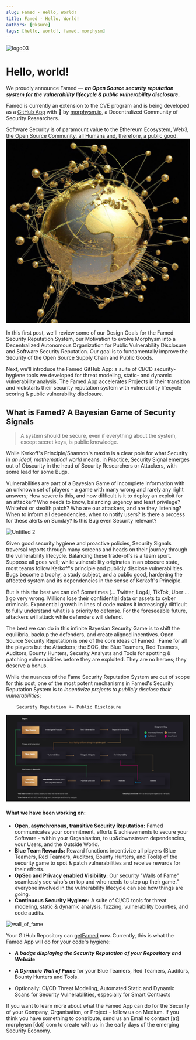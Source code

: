 ```yaml
---
slug: Famed - Hello, World! 
title: Famed - Hello, World! 
authors: [0ksure]
tags: [hello, world!, famed, morphysm]
---
```

![logo03](https://user-images.githubusercontent.com/110388591/189366931-a9be8ba5-48c8-4445-8078-e040eecd1764.svg)


# Hello, world! 

We proudly announce Famed — ***an Open Source security reputation system for the vulnerability lifecycle & public vulnerability disclosure.***

Famed is currently an extension to the CVE program and is being developed as a [GitHub App](https://github.com/marketplace/getfamed) with 💜 by [morphysm.io](https://www.morphysm.io/), a Decentralized Community of Security Researchers. 

Software Security is of paramount value to the Ethereum Ecosystem, Web3, the Open Source Community, all Humans and, therefore, a public good. 
![image](./globe.png)

In this first post, we'll review some of our Design Goals for the Famed Security Reputation System, our Motivation to evolve Morphysm into a Decentralized Autonomous Organization for Public Vulnerability Disclosure and Software Security Reputation. Our goal is to fundamentally improve the Security of the Open Source Supply Chain and Public Goods. 

Next, we'll introduce the Famed GitHub App: a suite of CI/CD security-hygiene tools we developed for threat modeling, static- and dynamic vulnerability analysis. 
The Famed App accelerates Projects in their transition and kickstarts their security reputation system with vulnerability lifecycle scoring & public vulnerability disclosure.

## What is Famed? A Bayesian Game of Security Signals 

> A system should be secure, even if everything about the system, except secret keys, is public knowledge. 

While Kerkoff's Principle/Shannon's maxim is a clear pole for what Security in *an ideal, mathematical world* means, in Practice, Security Signal emerges out of Obscurity in the head of Security Researchers or Attackers, with some lead for some Bugs. 

Vulnerabilities are part of a Bayesian Game of incomplete information with an unknown set of players - a game with many wrong and rarely any right answers; 
How severe is this, and how difficult is it to deploy an exploit for an attacker? Who needs to know, balancing urgency and least privilege? Whitehat or stealth patch? Who are our attackers, and are they listening? When to inform all dependencies, when to notify users? Is there a process for these alerts on Sunday? Is this Bug even Security relevant?

![Untitled 2](https://user-images.githubusercontent.com/61067943/190812038-645c6202-6e50-4166-96cc-4a0fba6729e5.png)


Given good security hygiene and proactive policies, Security Signals traversal reports through many screens and heads on their journey through the vulnerability lifecycle. Balancing these trade-offs is a team sport. Suppose all goes well; while vulnerability originates in an obscure state, most teams follow Kerkoff's principle and publicly disclose vulnerabilities. Bugs become a trophy, a study subject, and a public good, hardening the affected system and its dependencies in the sense of Kerkoff's Principle.

But is this the best we can do? Sometimes (... Twitter, Log4j, TikTok, Uber ... ) go very wrong. Millions lose their confidential data or assets to cyber criminals. Exponential growth in lines of code makes it increasingly difficult to fully understand what is a priority to defense. For the foreseeable future, attackers will attack while defenders will defend. 

The best we can do in this infinite Bayesian Security Game is to shift the equilibria, backup the defenders, and create aligned incentives. Open Source Security Reputation is one of the core ideas of Famed: `Fame for all the players but the Attackers; the SOC, the Blue Teamers, Red Teamers, Auditors, Bounty Hunters, Security Analysts and Tools for spotting & patching vulnerabilities before they are exploited. They are no heroes; they deserve a bonus. 

While the nuances of the Fame Security Reputation System are out of scope for this post, one of the most potent mechanisms in Famed's Security Reputation System is to *incentivize projects to publicly disclose their vulnerabilities*:

        Security Reputation += Public Disclosure


![image](./flow.png)


#### What we have been working on:

- **Open, asynchronous, transitive Security Reputation:**  Famed communicates your commitment, efforts & achievements to secure your Software - within your Organisation, to up&downstream dependencies, your Users, and the Outside World. 
- **Blue Team Rewards:** Reward functions incentivize all players (Blue Teamers, Red Teamers, Auditors, Bounty Hunters, and Tools) of the security game to spot & patch vulnerabilities and receive rewards for their efforts.
- **OpSec and Privacy enabled Visibility:** Our security "Walls of Fame" seamlessly see who's on top and who needs to step up their game." everyone involved in the vulnerability lifecycle can see how things are going.
- **Continuous Security Hygiene:** A suite of CI/CD tools for threat modeling, static & dynamic analysis, fuzzing, vulnerability bounties, and code audits. 

![wall_of_fame](https://user-images.githubusercontent.com/61067943/190688424-62888b62-c5d5-4b04-9109-1b5b1f2a2023.png)


Your GitHub Repository can [getFamed](https://github.com/marketplace/getfamed) now. Currently, this is what the Famed App will do for your code's hygiene: 

- ***A badge displaying the Security Reputation of your Repository and Website***

- ***A Dynamic Wall of Fame*** for your Blue Teamers, Red Teamers, Auditors, Bounty Hunters and Tools.

- Optionally: CI/CD Threat Modeling, Automated Static and Dynamic Scans for Security Vulnerabilities, especially for Smart Contracts  


If you want to learn more about what the Famed App can do for the Security of your Company, Organisation, or Project - follow us on Medium. If you think you have something to contribute, send us an Email to contact [at] morphysm [dot] com to create with us in the early days of the emerging Security Economy.

